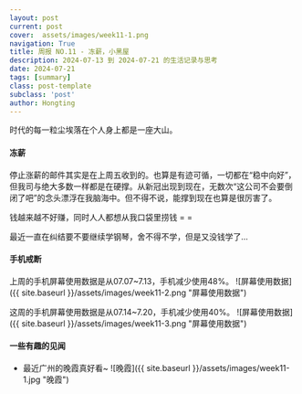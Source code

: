 ```yaml
---
layout: post
current: post
cover:  assets/images/week11-1.png
navigation: True
title: 周报 NO.11 - 冻薪，小黑屋
description: 2024-07-13 到 2024-07-21 的生活记录与思考
date: 2024-07-21
tags: [summary]
class: post-template
subclass: 'post'
author: Hongting
---
```


时代的每一粒尘埃落在个人身上都是一座大山。

#### 冻薪

停止涨薪的邮件其实是在上周五收到的。也算是有迹可循，一切都在“稳中向好”，但我司与绝大多数一样都是在硬撑。从新冠出现到现在，无数次“这公司不会要倒闭了吧”的念头漂浮在我脑海中。但不得不说，能撑到现在也算是很厉害了。

钱越来越不好赚，同时人人都想从我口袋里捞钱 = =

最近一直在纠结要不要继续学钢琴，舍不得不学，但是又没钱学了...


#### 手机戒断

上周的手机屏幕使用数据是从07.07~7.13，手机减少使用48%。
![屏幕使用数据]({{ site.baseurl }}/assets/images/week11-2.png "屏幕使用数据")

这周的手机屏幕使用数据是从07.14~7.20，手机减少使用40%。
![屏幕使用数据]({{ site.baseurl }}/assets/images/week11-3.png "屏幕使用数据")


#### 一些有趣的见闻

- 最近广州的晚霞真好看~
![晚霞]({{ site.baseurl }}/assets/images/week11-1.jpg "晚霞")
